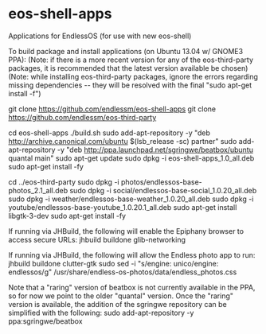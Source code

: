 eos-shell-apps
==============

Applications for EndlessOS (for use with new eos-shell)

To build package and install applications (on Ubuntu 13.04 w/ GNOME3 PPA):
(Note: if there is a more recent version for any of the eos-third-party
packages, it is recommended that the latest version available be chosen)
(Note: while installing eos-third-party packages, ignore the errors
regarding missing dependencies -- they will be resolved with the final
"sudo apt-get install -f")

git clone https://github.com/endlessm/eos-shell-apps
git clone https://github.com/endlessm/eos-third-party

cd eos-shell-apps
./build.sh
sudo add-apt-repository -y "deb http://archive.canonical.com/ubuntu $(lsb_release -sc) partner"
sudo add-apt-repository -y "deb http://ppa.launchpad.net/sgringwe/beatbox/ubuntu quantal main"
sudo apt-get update
sudo dpkg -i eos-shell-apps_1.0_all.deb
sudo apt-get install -fy

cd ../eos-third-party
sudo dpkg -i photos/endlessos-base-photos_2.1_all.deb
sudo dpkg -i social/endlessos-base-social_1.0.20_all.deb
sudo dpkg -i weather/endlessos-base-weather_1.0.20_all.deb
sudo dpkg -i youtube/endlessos-base-youtube_1.0.20.1_all.deb
sudo apt-get install libgtk-3-dev
sudo apt-get install -fy

If running via JHBuild, the following will enable the Epiphany browser to access secure URLs:
jhbuild buildone glib-networking

If running via JHBuild, the following will allow the Endless photo app to run:
jhbuild buildone clutter-gtk
sudo sed -i "s/engine: unico/engine: endlessos/g" /usr/share/endless-os-photos/data/endless_photos.css

Note that a "raring" version of beatbox is not currently available in the PPA,
so for now we point to the older "quantal" version.
Once the "raring" version is available, the addition of the sgringwe
repository can be simplified with the following:
sudo add-apt-repository -y ppa:sgringwe/beatbox
